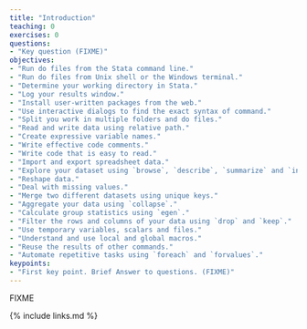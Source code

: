```yaml
---
title: "Introduction"
teaching: 0
exercises: 0
questions:
- "Key question (FIXME)"
objectives:
- "Run do files from the Stata command line."
- "Run do files from Unix shell or the Windows terminal."
- "Determine your working directory in Stata."
- "Log your results window."
- "Install user-written packages from the web."
- "Use interactive dialogs to find the exact syntax of command."
- "Split you work in multiple folders and do files."
- "Read and write data using relative path."
- "Create expressive variable names."
- "Write effective code comments."
- "Write code that is easy to read."
- "Import and export spreadsheet data."
- "Explore your dataset using `browse`, `describe`, `summarize` and `inspect`."
- "Reshape data."
- "Deal with missing values."
- "Merge two different datasets using unique keys."
- "Aggregate your data using `collapse`."
- "Calculate group statistics using `egen`."
- "Filter the rows and columns of your data using `drop` and `keep`."
- "Use temporary variables, scalars and files."
- "Understand and use local and global macros."
- "Reuse the results of other commands."
- "Automate repetitive tasks using `foreach` and `forvalues`."
keypoints:
- "First key point. Brief Answer to questions. (FIXME)"
---
```

FIXME

{% include links.md %}

